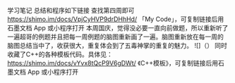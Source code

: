学习笔记
总结和程序如下链接 查找第四周即可
https://shimo.im/docs/VpjCyHVP9drDHhHd/ 「My Code」，可复制链接后用石墨文档 App 或小程序打开
本周国庆，觉得没必要一直向前做题，所以重新听了一遍超哥的例题并且把每一周例题的脑图重新画了一遍。脑图重新放在每一周的
脑图总结当中了，收获很大，重复体会到了五毒神掌的重复的魅力。
 ![]（）
同时收藏了C++的各种模板代码。具体见：
https://shimo.im/docs/vYvx8tQcP9V6gDWt/ 《C++模板》，可复制链接后用石墨文档 App 或小程序打开